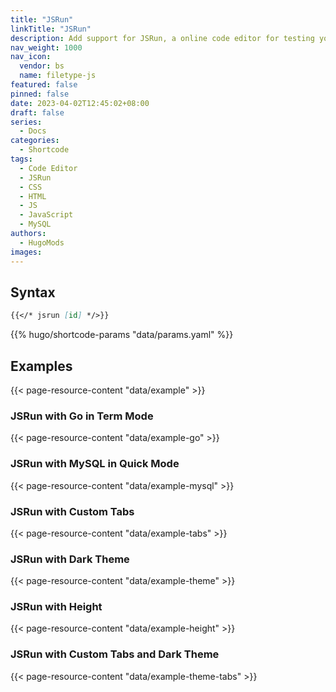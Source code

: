 ```yaml
---
title: "JSRun"
linkTitle: "JSRun"
description: Add support for JSRun, a online code editor for testing your codes, such as JavaScript, CSS, HTML, Go, PHP and so on.
nav_weight: 1000
nav_icon:
  vendor: bs
  name: filetype-js
featured: false
pinned: false
date: 2023-04-02T12:45:02+08:00
draft: false
series:
  - Docs
categories:
  - Shortcode
tags:
  - Code Editor
  - JSRun
  - CSS
  - HTML
  - JS
  - JavaScript
  - MySQL
authors:
  - HugoMods
images:
---
```


## Syntax

```markdown
{{</* jsrun [id] */>}}
```

{{% hugo/shortcode-params "data/params.yaml" %}}

## Examples

{{< page-resource-content "data/example" >}}

### JSRun with Go in Term Mode

{{< page-resource-content "data/example-go" >}}

### JSRun with MySQL in Quick Mode

{{< page-resource-content "data/example-mysql" >}}

### JSRun with Custom Tabs

{{< page-resource-content "data/example-tabs" >}}

### JSRun with Dark Theme

{{< page-resource-content "data/example-theme" >}}

### JSRun with Height

{{< page-resource-content "data/example-height" >}}

### JSRun with Custom Tabs and Dark Theme

{{< page-resource-content "data/example-theme-tabs" >}}
